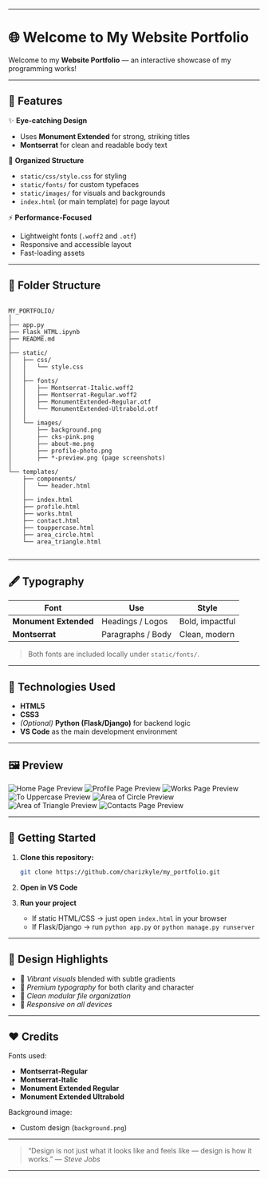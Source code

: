
---

# 🌐 Welcome to My Website Portfolio

Welcome to my **Website Portfolio** — an interactive showcase of my programming works!

---

## 🎨 Features

✨ **Eye-catching Design**  
- Uses **Monument Extended** for strong, striking titles  
- **Montserrat** for clean and readable body text  

🧭 **Organized Structure**  
- `static/css/style.css` for styling  
- `static/fonts/` for custom typefaces  
- `static/images/` for visuals and backgrounds  
- `index.html` (or main template) for page layout  

⚡ **Performance-Focused**  
- Lightweight fonts (`.woff2` and `.otf`)  
- Responsive and accessible layout  
- Fast-loading assets  

---

## 🧩 Folder Structure

```

MY_PORTFOLIO/
│
├── app.py
├── Flask_HTML.ipynb
├── README.md
│
├── static/
│   ├── css/
│   │   └── style.css
│   │
│   ├── fonts/
│   │   ├── Montserrat-Italic.woff2
│   │   ├── Montserrat-Regular.woff2
│   │   ├── MonumentExtended-Regular.otf
│   │   └── MonumentExtended-Ultrabold.otf
│   │
│   └── images/
│       ├── background.png
│       ├── cks-pink.png
│       ├── about-me.png
│       ├── profile-photo.png
│       ├── *-preview.png (page screenshots)
│
└── templates/
    ├── components/
    │   └── header.html
    │
    ├── index.html
    ├── profile.html
    ├── works.html
    ├── contact.html
    ├── touppercase.html
    ├── area_circle.html
    └── area_triangle.html


```

---

## 🖋️ Typography

| Font | Use | Style |
|------|------|-------|
| **Monument Extended** | Headings / Logos | Bold, impactful |
| **Montserrat** | Paragraphs / Body | Clean, modern |

> Both fonts are included locally under `static/fonts/`.

---

## 🧠 Technologies Used

- **HTML5**
- **CSS3**
- *(Optional)* **Python (Flask/Django)** for backend logic  
- **VS Code** as the main development environment  

---

## 🖼️ Preview
  
![Home Page Preview](static/images/home-page-preview.png)
![Profile Page Preview](static/images/profile-page-preview.png)
![Works Page Preview](static/images/works-page-preview.png)
![To Uppercase Preview](static/images/touppercase-preview.png)
![Area of Circle Preview](static/images/area-circle-preview.png)
![Area of Triangle Preview](static/images/area-triangle-preview.png)
![Contacts Page Preview](static/images/contact-page-preview.png)

---

## 🚀 Getting Started

1. **Clone this repository:**
   ```bash
   git clone https://github.com/charizkyle/my_portfolio.git
    ```

2. **Open in VS Code**
3. **Run your project**

   * If static HTML/CSS → just open `index.html` in your browser
   * If Flask/Django → run `python app.py` or `python manage.py runserver`

---

## 💫 Design Highlights

* 🎨 *Vibrant visuals* blended with subtle gradients
* 💎 *Premium typography* for both clarity and character
* 🧱 *Clean modular file organization*
* 📱 *Responsive on all devices*

---

## ❤️ Credits

Fonts used:

* **Montserrat-Regular**
* **Montserrat-Italic**
* **Monument Extended Regular**
* **Monument Extended Ultrabold**


Background image:

* Custom design (`background.png`)

---

> “Design is not just what it looks like and feels like — design is how it works.”
> — *Steve Jobs*

---

```